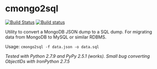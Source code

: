# cmongo2sql
[![Build Status](https://travis-ci.org/stpettersens/cmongo2sql.svg?branch=master)](https://travis-ci.org/stpettersens/cmongo2sql) [![Build status](https://ci.appveyor.com/api/projects/status/github/stpettersens/cmongo2sql?branch=master&svg=true)](https://ci.appveyor.com/project/stpettersens/cmongo2sql)

Utility to convert a MongoDB JSON dump to a SQL dump.
For migrating data from MongoDB to MySQL or similar RDBMS.

Usage: `cmongo2sql -f data.json -o data.sql`

*Tested with Python 2.7.9 and PyPy 2.5.1 (works). 
Small bug converting ObjectIDs with IronPython 2.7.5*
